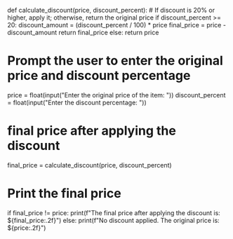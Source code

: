 def calculate_discount(price, discount_percent):
    # If discount is 20% or higher, apply it; otherwise, return the original price
    if discount_percent >= 20:
        discount_amount = (discount_percent / 100) * price
        final_price = price - discount_amount
        return final_price
    else:
        return price

# Prompt the user to enter the original price and discount percentage
price = float(input("Enter the original price of the item: "))
discount_percent = float(input("Enter the discount percentage: "))

# final price after applying the discount
final_price = calculate_discount(price, discount_percent)

# Print the final price
if final_price != price:
    print(f"The final price after applying the discount is: ${final_price:.2f}")
else:
    print(f"No discount applied. The original price is: ${price:.2f}")
    
